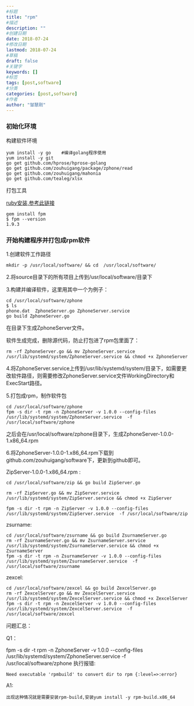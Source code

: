 ```yaml
---
#标题
title: "rpm"
#描述
description: ""
#创建日期
date: 2018-07-24
#修改日期
lastmod: 2018-07-24
#草稿
draft: false
#关键字
keywords: []
#标签
tags: [post,software]
#分类
categories: [post,software]
#作者
author: "邹慧刚"
---
```

### 初始化环境

构建软件环境

	yum install -y go    #编译golang程序使用
	yum install -y git
	go get github.com/hprose/hprose-golang
	go get github.com/zouhuigang/package/zphone/read
	go get github.com/zouhuigang/mahonia
	go get github.com/tealeg/xlsx


打包工具


[ruby安装,参考此链接](http://zouhuigang.anooc.com/ruby/install/)

	gem install fpm
	$ fpm --version
	1.9.3

	  
	  



### 开始构建程序并打包成rpm软件

1.创建软件工作路径

	mkdir -p /usr/local/software/ && cd  /usr/local/software/

2.将source目录下的所有项目上传到/usr/local/software/目录下


3.构建并编译软件，这里用其中一个为例子：

	cd /usr/local/software/zphone
	$ ls
	phone.dat  ZphoneServer.go ZphoneServer.service
	go build ZphoneServer.go
	
在目录下生成ZphoneServer文件。

软件生成完成，删除源代码，防止打包进了rpm包里面了：

	rm -rf ZphoneServer.go && mv ZphoneServer.service /usr/lib/systemd/system/ZphoneServer.service && chmod +x ZphoneServer



4.将ZphoneServer.service上传到/usr/lib/systemd/system/目录下，如需要更改软件路径，则需要修改ZphoneServer.service文件WorkingDirectory和ExecStart路径。



5.打包成rpm，制作软件包

	cd /usr/local/software/zphone 
	fpm -s dir -t rpm -n ZphoneServer -v 1.0.0 --config-files  /usr/lib/systemd/system/ZphoneServer.service  -f /usr/local/software/zphone

之后会在/usr/local/software/zphone目录下，生成ZphoneServer-1.0.0-1.x86_64.rpm

6.将ZphoneServer-1.0.0-1.x86_64.rpm下载到github.com/zouhuigang/software下，更新到github即可。



ZipServer-1.0.0-1.x86_64.rpm :

	cd /usr/local/software/zip && go build ZipServer.go 

	rm -rf ZipServer.go && mv ZipServer.service /usr/lib/systemd/system/ZipServer.service && chmod +x ZipServer

	fpm -s dir -t rpm -n ZipServer -v 1.0.0 --config-files  /usr/lib/systemd/system/ZipServer.service  -f /usr/local/software/zip




zsurname:

	cd /usr/local/software/zsurname && go build ZsurnameServer.go
	rm -rf ZsurnameServer.go && mv ZsurnameServer.service /usr/lib/systemd/system/ZsurnameServer.service && chmod +x ZsurnameServer
	fpm -s dir -t rpm -n ZsurnameServer -v 1.0.0 --config-files  /usr/lib/systemd/system/ZsurnameServer.service  -f /usr/local/software/zsurname


zexcel:
	
	cd /usr/local/software/zexcel && go build ZexcelServer.go
	rm -rf ZexcelServer.go && mv ZexcelServer.service /usr/lib/systemd/system/ZexcelServer.service && chmod +x ZexcelServer
	fpm -s dir -t rpm -n ZexcelServer -v 1.0.0 --config-files  /usr/lib/systemd/system/ZexcelServer.service  -f /usr/local/software/zexcel
	



问题汇总：

Q1：

fpm -s dir -t rpm -n ZphoneServer -v 1.0.0 --config-files  /usr/lib/systemd/system/ZphoneServer.service  -f /usr/local/software/zphone 执行报错:

	Need executable 'rpmbuild' to convert dir to rpm {:level=>:error}

A1:

	出现这种情况就是需要安装rpm-build,安装yum install -y rpm-build.x86_64



	
	
	

	